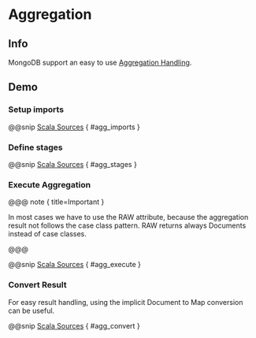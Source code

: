  # Aggregation

## Info

MongoDB support an easy to use [Aggregation Handling](https://docs.mongodb.com/manual/aggregation/).

## Demo

### Setup imports

@@snip [Scala Sources](/src/test/scala/com/sfxcode/nosql/mongo/operation/AggregationSpec.scala) { #agg_imports }

### Define stages

@@snip [Scala Sources](/src/test/scala/com/sfxcode/nosql/mongo/operation/AggregationSpec.scala) { #agg_stages }

### Execute Aggregation

@@@ note { title=Important }

In most cases we have to use the RAW attribute, because the aggregation result not follows the case class pattern. RAW returns always Documents instead of case classes.

@@@

@@snip [Scala Sources](/src/test/scala/com/sfxcode/nosql/mongo/operation/AggregationSpec.scala) { #agg_execute }

### Convert Result

For easy result handling, using the implicit Document to Map conversion can be useful.

@@snip [Scala Sources](/src/test/scala/com/sfxcode/nosql/mongo/operation/AggregationSpec.scala) { #agg_convert }